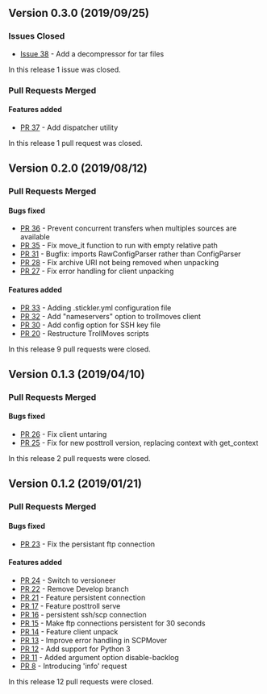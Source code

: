 ## Version 0.3.0 (2019/09/25)

### Issues Closed

* [Issue 38](https://github.com/pytroll/trollmoves/issues/38) - Add a decompressor for tar files

In this release 1 issue was closed.

### Pull Requests Merged

#### Features added

* [PR 37](https://github.com/pytroll/trollmoves/pull/37) - Add dispatcher utility

In this release 1 pull request was closed.

## Version 0.2.0 (2019/08/12)


### Pull Requests Merged

#### Bugs fixed

* [PR 36](https://github.com/pytroll/trollmoves/pull/36) - Prevent concurrent transfers when multiples sources are available
* [PR 35](https://github.com/pytroll/trollmoves/pull/35) - Fix move_it function to run with empty relative path
* [PR 31](https://github.com/pytroll/trollmoves/pull/31) - Bugfix: imports RawConfigParser rather than ConfigParser
* [PR 28](https://github.com/pytroll/trollmoves/pull/28) - Fix archive URI not being removed when unpacking
* [PR 27](https://github.com/pytroll/trollmoves/pull/27) - Fix error handling for client unpacking

#### Features added

* [PR 33](https://github.com/pytroll/trollmoves/pull/33) - Adding .stickler.yml configuration file
* [PR 32](https://github.com/pytroll/trollmoves/pull/32) - Add "nameservers" option to trollmoves client
* [PR 30](https://github.com/pytroll/trollmoves/pull/30) - Add config option for SSH key file
* [PR 20](https://github.com/pytroll/trollmoves/pull/20) - Restructure TrollMoves scripts

In this release 9 pull requests were closed.

## Version 0.1.3 (2019/04/10)

### Pull Requests Merged

#### Bugs fixed

* [PR 26](https://github.com/pytroll/trollmoves/pull/26) - Fix client untaring
* [PR 25](https://github.com/pytroll/trollmoves/pull/25) - Fix for new posttroll version, replacing context with get_context

In this release 2 pull requests were closed.

## Version 0.1.2 (2019/01/21)


### Pull Requests Merged

#### Bugs fixed

* [PR 23](https://github.com/pytroll/trollmoves/pull/23) - Fix the persistant ftp connection

#### Features added

* [PR 24](https://github.com/pytroll/trollmoves/pull/24) - Switch to versioneer
* [PR 22](https://github.com/pytroll/trollmoves/pull/22) - Remove Develop branch
* [PR 21](https://github.com/pytroll/trollmoves/pull/21) - Feature persistent connection
* [PR 17](https://github.com/pytroll/trollmoves/pull/17) - Feature posttroll serve
* [PR 16](https://github.com/pytroll/trollmoves/pull/16) - persistent ssh/scp connection
* [PR 15](https://github.com/pytroll/trollmoves/pull/15) - Make ftp connections persistent for 30 seconds
* [PR 14](https://github.com/pytroll/trollmoves/pull/14) - Feature client unpack
* [PR 13](https://github.com/pytroll/trollmoves/pull/13) - Improve error handling in SCPMover
* [PR 12](https://github.com/pytroll/trollmoves/pull/12) - Add support for Python 3
* [PR 11](https://github.com/pytroll/trollmoves/pull/11) - Added argument option disable-backlog
* [PR 8](https://github.com/pytroll/trollmoves/pull/8) - Introducing 'info' request

In this release 12 pull requests were closed.
